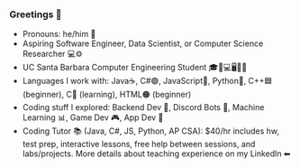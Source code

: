 ### Greetings 👋

- Pronouns: he/him 👦
- Aspiring Software Engineer, Data Scientist, or Computer Science Researcher 💻⚙
- UC Santa Barbara Computer Engineering Student 🎓🔋💻🖥🔌💡
- Languages I work with: Java☕, C#🟣, JavaScript🧾, Python🐍, C++🟦 (beginner), C🔵 (learning), HTML🟠 (beginner)
- Coding stuff I explored: Backend Dev 💾, Discord Bots 🤖, Machine Learning 📊, Game Dev 🎮, App Dev 📱
- Coding Tutor 📚 (Java, C#, JS, Python, AP CSA): $40/hr includes hw, test prep, interactive lessons, free help between sessions, and labs/projects. More details about teaching experience on my LinkedIn ⬅
